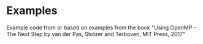 # Examples
Example code from or based on examples from the book "Using OpenMP – The Next Step by van der Pas, Stotzer and Terboven, MIT Press, 2017"
